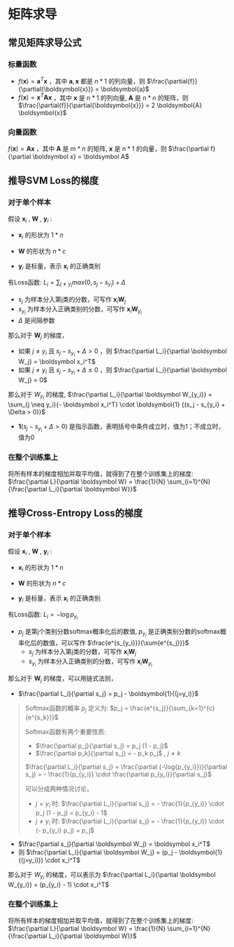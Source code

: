 # 矩阵求导

## 常见矩阵求导公式

### 标量函数

- $f(\boldsymbol{x}) = \boldsymbol{a}^T \boldsymbol{x}$ ，其中 $\boldsymbol{a}, \boldsymbol{x}$ 都是 $n * 1$ 的列向量，则 $\frac{\partial{f}}{\partial{\boldsymbol{x}}} = \boldsymbol{a}$
- $f(\boldsymbol{x}) = \boldsymbol{x}^T \boldsymbol{A} \boldsymbol{x}$ ，其中 $\boldsymbol{x}$ 是 $n * 1$ 的列向量, $\boldsymbol{A}$ 是 $n * n$ 的矩阵，则 $\frac{\partial{f}}{\partial{\boldsymbol{x}}} = 2 \boldsymbol{A} \boldsymbol{x}$

### 向量函数

$f(\boldsymbol x) = \boldsymbol{A} \boldsymbol{x}$ ，其中 $\boldsymbol A$ 是 $m * n$ 的矩阵, $\boldsymbol x$ 是 $n * 1$ 的向量，则 $\frac{\partial f}{\partial \boldsymbol x} = \boldsymbol A$

## 推导SVM Loss的梯度

### 对于单个样本

假设 $\boldsymbol x_i$ , $\boldsymbol W$ , $\boldsymbol y_i$ :

- $\boldsymbol x_i$ 的形状为 $1 * n$ 
- $\boldsymbol W$ 的形状为 $n * c$ 

- $\boldsymbol y_i$ 是标量，表示 $\boldsymbol x_i$ 的正确类别

有Loss函数: $L_i = \sum_{j \neq y_i}{max(0, s_j - s_{y_i}) + \Delta}$

- $s_j$ 为样本分入第j类的分数，可写作 $\boldsymbol x_i \boldsymbol W_j$
- $s_{y_i}$ 为样本分入正确类别的分数，可写作 $\boldsymbol x_i \boldsymbol W_{y_i}$
- $\Delta$ 是间隔参数

那么对于 $\boldsymbol W_j$ 的梯度，

- 如果 $j \neq y_i$ 且 $s_j - s_{y_i} + \Delta > 0$ ，则 $\frac{\partial L_i}{\partial \boldsymbol W_j} = \boldsymbol x_i^T$
- 如果 $j \neq y_i$ 且 $s_j - s_{y_i} + \Delta \le 0$ ，则 $\frac{\partial L_i}{\partial \boldsymbol W_j} = 0$

那么对于 $W_{y_i}$ 的梯度, $\frac{\partial L_i}{\partial \boldsymbol W_{y_i}} = \sum_{j \neq y_i}{- \boldsymbol x_i^T} \cdot \boldsymbol{1} {(s_j - s_{y_i} + \Delta > 0)}$

- $\boldsymbol{1} {(s_j - s_{y_i} + \Delta > 0)}$ 是指示函数，表明括号中条件成立时，值为1；不成立时，值为0

### 在整个训练集上

将所有样本的梯度相加并取平均值，就得到了在整个训练集上的梯度: $\frac{\partial L}{\partial \boldsymbol W} = \frac{1}{N} \sum_{i=1}^{N}{\frac{\partial L_i}{\partial \boldsymbol W}}$

## 推导Cross-Entropy Loss的梯度

### 对于单个样本

假设 $\boldsymbol x_i$ , $\boldsymbol W$ , $\boldsymbol y_i$ :

- $\boldsymbol x_i$ 的形状为 $1 * n$ 
- $\boldsymbol W$ 的形状为 $n * c$ 

- $\boldsymbol y_i$ 是标量，表示 $\boldsymbol x_i$ 的正确类别

有Loss函数: $L_i = -\log{p_{y_i}}$

- $p_j$ 是第j个类别分数softmax概率化后的数值, $p_{y_i}$ 是正确类别分数的softmax概率化后的数值，可以写作 $\frac{e^{s_{y_i}}}{\sum{e^{s_j}}}$
  - $s_j$ 为样本分入第j类的分数，可写作 $\boldsymbol x_i \boldsymbol W_j$
  - $s_{y_i}$ 为样本分入正确类别的分数，可写作 $\boldsymbol x_i \boldsymbol W_{y_i}$

那么对于 $\boldsymbol W_j$ 的梯度，可以用链式法则，

- $\frac{\partial L_i}{\partial s_j} = p_j - \boldsymbol{1}{(j=y_i)}$

> Softmax函数的概率 $p_j$ 定义为: $p_j = \frac{e^{s_j}}{\sum_{k=1}^{c}{e^{s_k}}}$
>
> Softmax函数有两个重要性质:
>
> - $\frac{\partial p_j}{\partial s_j} = p_j (1 - p_j)$
> - $\frac{\partial p_k}{\partial s_j} = - p_k p_j$ , $j \neq k$
>
> $\frac{\partial L_i}{\partial s_j} = \frac{\partial (-\log{p_{y_i}})}{\partial s_j} = - \frac{1}{p_{y_i}} \cdot \frac{\partial p_{y_i}}{\partial s_j}$
>
> 可以分成两种情况讨论，
>
> - $j = y_i$ 时: $\frac{\partial L_i}{\partial s_j} = - \frac{1}{p_{y_i}} \cdot p_j (1 - p_j) = p_{y_i} - 1$
> - $j \neq y_i$ 时: $\frac{\partial L_i}{\partial s_j} = - \frac{1}{p_{y_i}} \cdot (- p_{y_i} p_j) = p_j$

- $\frac{\partial s_j}{\partial \boldsymbol W_j} = \boldsymbol x_i^T$
- 则 $\frac{\partial L_i}{\partial \boldsymbol W_j} = (p_j - \boldsymbol{1}{(j=y_i)}) \cdot x_i^T$

那么对于 $W_{y_i}$ 的梯度，可以表示为 $\frac{\partial L_i}{\partial \boldsymbol W_{y_i}} = (p_{y_i} - 1) \cdot x_i^T$

### 在整个训练集上

将所有样本的梯度相加并取平均值，就得到了在整个训练集上的梯度: $\frac{\partial L}{\partial \boldsymbol W} = \frac{1}{N} \sum_{i=1}^{N}{\frac{\partial L_i}{\partial \boldsymbol W}}$
